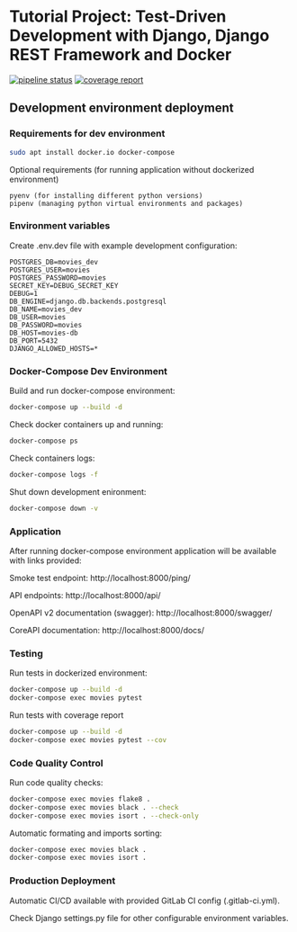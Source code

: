 # Tutorial Project: Test-Driven Development with Django, Django REST Framework and Docker

[![pipeline status](https://gitlab.com/min0ru/django_tdd_docker_ci/badges/master/pipeline.svg)](https://gitlab.com/min0ru/django_tdd_docker_ci/commits/master) [![coverage report](https://gitlab.com/min0ru/django_tdd_docker_ci/badges/master/coverage.svg)](https://gitlab.com/min0ru/django_tdd_docker_ci/-/commits/master)

## Development environment deployment

### Requirements for dev environment

```bash
sudo apt install docker.io docker-compose
```

Optional requirements (for running application without dockerized environment)


```
pyenv (for installing different python versions)
pipenv (managing python virtual environments and packages)
```

### Environment variables

Create .env.dev file with example development configuration:

```dotenv
POSTGRES_DB=movies_dev
POSTGRES_USER=movies
POSTGRES_PASSWORD=movies
SECRET_KEY=DEBUG_SECRET_KEY
DEBUG=1
DB_ENGINE=django.db.backends.postgresql
DB_NAME=movies_dev
DB_USER=movies
DB_PASSWORD=movies
DB_HOST=movies-db
DB_PORT=5432
DJANGO_ALLOWED_HOSTS=*
```

### Docker-Compose Dev Environment

Build and run docker-compose environment:

```bash
docker-compose up --build -d
```

Check docker containers up and running:

```bash
docker-compose ps
```

Check containers logs:

```bash
docker-compose logs -f
```

Shut down development enironment:

```bash
docker-compose down -v
```

### Application

After running docker-compose environment application will be available with links provided:

Smoke test endpoint: http://localhost:8000/ping/

API endpoints: http://localhost:8000/api/

OpenAPI v2 documentation (swagger): http://localhost:8000/swagger/

CoreAPI documentation: http://localhost:8000/docs/

### Testing

Run tests in dockerized environment:

```bash
docker-compose up --build -d
docker-compose exec movies pytest
```

Run tests with coverage report

```bash
docker-compose up --build -d
docker-compose exec movies pytest --cov
```

### Code Quality Control 

Run code quality checks:

```bash
docker-compose exec movies flake8 .
docker-compose exec movies black . --check
docker-compose exec movies isort . --check-only
```

Automatic formating and imports sorting:
```bash
docker-compose exec movies black .
docker-compose exec movies isort .
```

### Production Deployment

Automatic CI/CD available with provided GitLab CI config (.gitlab-ci.yml).

Check Django settings.py file for other configurable environment variables.

